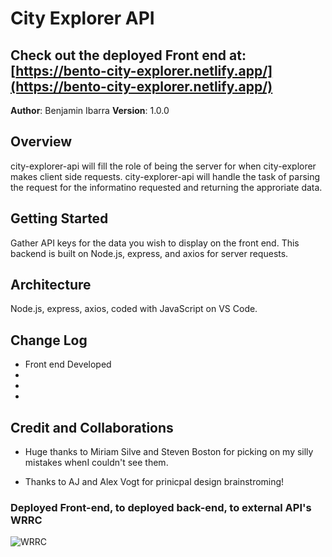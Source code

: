# City Explorer API

## Check out the deployed Front end at: [https://bento-city-explorer.netlify.app/](https://bento-city-explorer.netlify.app/)

**Author**: Benjamin Ibarra
**Version**: 1.0.0

## Overview
city-explorer-api will fill the role of being the server for when city-explorer makes client side requests. city-explorer-api will handle the task of parsing the request for the informatino requested and returning the approriate data.

## Getting Started
Gather API keys for the data you wish to display on the front end. This backend is built on Node.js, express, and axios for server requests.

## Architecture
Node.js, express, axios, coded with JavaScript on VS Code.

## Change Log
- Front end Developed 
-
-
-

## Credit and Collaborations
- Huge thanks to Miriam Silve and Steven Boston for picking on my silly mistakes whenI couldn't see them.

- Thanks to AJ and Alex Vogt for prinicpal design brainstroming!

### Deployed Front-end, to deployed back-end, to external API's WRRC
![WRRC](https://i.imgur.com/x0tiPyG.png)
